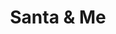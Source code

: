 ---
pid: ch138
title: Santa & Me
location_transcription: City Hall
coordinates: "[-75.163029088858, 39.952360627412]"
zipcode: '19130'
gen_neighborhood: North Philadelphia
neighborhood: Art Museum,Francisville
outside_phl: 
age: '63'
age_range: 60-69
instagram: 
image_file_name: ch_138.jpg
proposal_transcription: |-
  Statue of Santa for kids to take pictures w/ during holidays
  decorate with lights
  (Responses to Two Me)
topic: Youth
topic_summary: '0'
type: Sculpture Statue
keywords_other: 
credit: 
image_labels: 
twitter: 
facebook: 
permalink: "/monuments/ch138/"
layout: item-page
---